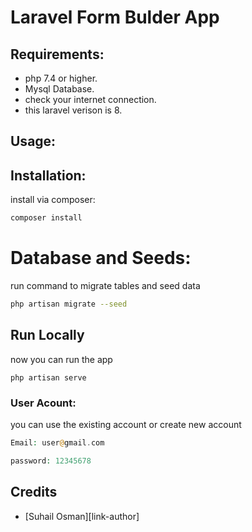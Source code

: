 

# Laravel Form Bulder App

## Requirements:
  
- php 7.4 or higher.
- Mysql Database.
- check your internet connection.
- this laravel verison is 8.

## Usage:


## Installation:

install via composer:

```bash
composer install
```

# Database and Seeds:
run command to migrate tables and seed data
```bash
php artisan migrate --seed
```


## Run Locally  

now you can run the app 
```
php artisan serve
```



### User Acount:

you can use the existing account or create new account

```php
Email: user@gmail.com

password: 12345678
```



## Credits

- [Suhail Osman][link-author]



